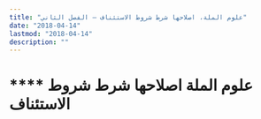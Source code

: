```yaml
---
title: "علوم الملة، اصلاحها شرط شروط الاستئناف – الفصل الثاني"
date: "2018-04-14"
lastmod: "2018-04-14"
description: ""
---
```

# **** **علوم الملة** اصلاحها شرط شروط الاستئناف

###